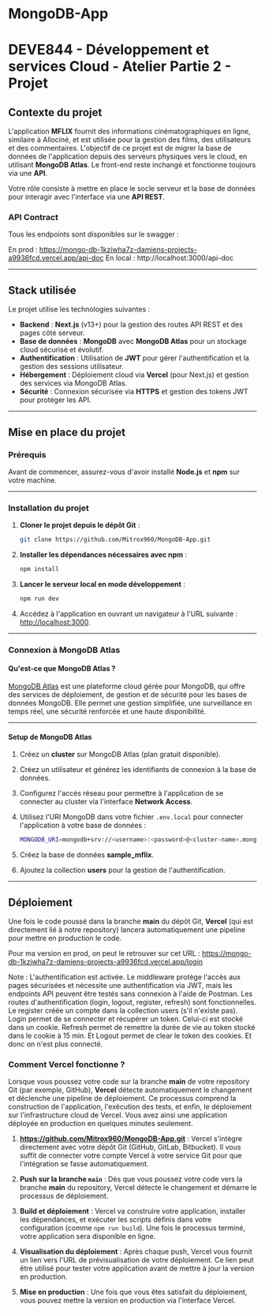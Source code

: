 # MongoDB-App

# DEVE844 - Développement et services Cloud - Atelier Partie 2 - Projet

## Contexte du projet

L'application **MFLIX** fournit des informations cinématographiques en ligne, similaire à Allociné, et est utilisée pour la gestion des films, des utilisateurs et des commentaires. L'objectif de ce projet est de migrer la base de données de l'application depuis des serveurs physiques vers le cloud, en utilisant **MongoDB Atlas**. Le front-end reste inchangé et fonctionne toujours via une **API**.

Votre rôle consiste à mettre en place le socle serveur et la base de données pour interagir avec l'interface via une **API REST**.

### API Contract

Tous les endpoints sont disponibles sur le swagger : 

En prod : https://mongo-db-1kziwha7z-damiens-projects-a9936fcd.vercel.app/api-doc
En local : http://localhost:3000/api-doc

---

## Stack utilisée

Le projet utilise les technologies suivantes :

- **Backend** : **Next.js** (v13+) pour la gestion des routes API REST et des pages côté serveur.
- **Base de données** : **MongoDB** avec **MongoDB Atlas** pour un stockage cloud sécurisé et évolutif.
- **Authentification** : Utilisation de **JWT** pour gérer l'authentification et la gestion des sessions utilisateur.
- **Hébergement** : Déploiement cloud via **Vercel** (pour Next.js) et gestion des services via MongoDB Atlas.
- **Sécurité** : Connexion sécurisée via **HTTPS** et gestion des tokens JWT pour protéger les API.

---

## Mise en place du projet

### Prérequis

Avant de commencer, assurez-vous d'avoir installé **Node.js** et **npm** sur votre machine.

---

### Installation du projet

1. **Cloner le projet depuis le dépôt Git** :
    ```bash
    git clone https://github.com/Mitrox960/MongoDB-App.git
    ```

2. **Installer les dépendances nécessaires avec npm** :
    ```bash
    npm install
    ```

3. **Lancer le serveur local en mode développement** :
    ```bash
    npm run dev
    ```

4. Accédez à l'application en ouvrant un navigateur à l'URL suivante :  
    [http://localhost:3000](http://localhost:3000).

---

### Connexion à MongoDB Atlas

#### Qu'est-ce que MongoDB Atlas ?

[MongoDB Atlas](https://mongodb.com/atlas) est une plateforme cloud gérée pour MongoDB, qui offre des services de déploiement, de gestion et de sécurité pour les bases de données MongoDB. Elle permet une gestion simplifiée, une surveillance en temps réel, une sécurité renforcée et une haute disponibilité.

---

#### Setup de MongoDB Atlas

1. Créez un **cluster** sur MongoDB Atlas (plan gratuit disponible).
2. Créez un utilisateur et générez les identifiants de connexion à la base de données.
3. Configurez l'accès réseau pour permettre à l'application de se connecter au cluster via l'interface **Network Access**.
4. Utilisez l'URI MongoDB dans votre fichier `.env.local` pour connecter l'application à votre base de données :

    ```bash
    MONGODB_URI=mongodb+srv://<username>:<password>@<cluster-name>.mongodb.net/<db-name>?retryWrites=true&w=majority
    ```

5. Créez la base de données **sample_mflix**.
6. Ajoutez la collection **users** pour la gestion de l'authentification.

---

## Déploiement

 Une fois le code poussé dans la branche **main** du dépôt Git, **Vercel** (qui est directement lié à notre repository) lancera automatiquement une pipeline pour mettre en production le code.

Pour ma version en prod, on peut le retrouver sur cet URL : https://mongo-db-1kziwha7z-damiens-projects-a9936fcd.vercel.app/login

Note : L'authentification est activée. Le middleware protège l'accès aux pages sécurisées et nécessite une authentification via JWT, mais les endpoints API peuvent être testés sans connexion à l'aide de Postman. Les routes d'authentification (login, logout, register, refresh) sont fonctionnelles. Le register créée un compte dans la collection users (s'il n'existe pas). Login permet de se connecter et récupérer un token. Celui-ci est stocké dans un cookie. Refresh permet de remettre la durée de vie au token stocké dans le cookie à 15 min. Et Logout permet de clear le token des cookies. Et donc on n'est plus connecté.

### Comment Vercel fonctionne ?

Lorsque vous poussez votre code sur la branche **main** de votre repository Git (par exemple, GitHub), **Vercel** détecte automatiquement le changement et déclenche une pipeline de déploiement. Ce processus comprend la construction de l'application, l'exécution des tests, et enfin, le déploiement sur l'infrastructure cloud de Vercel. Vous avez ainsi une application déployée en production en quelques minutes seulement.

1. **https://github.com/Mitrox960/MongoDB-App.git** : Vercel s'intègre directement avec votre dépôt Git (GitHub, GitLab, Bitbucket). Il vous suffit de connecter votre compte Vercel à votre service Git pour que l'intégration se fasse automatiquement.
   
2. **Push sur la branche `main`** : Dès que vous poussez votre code vers la branche **main** du repository, Vercel détecte le changement et démarre le processus de déploiement.
   
3. **Build et déploiement** : Vercel va construire votre application, installer les dépendances, et exécuter les scripts définis dans votre configuration (comme `npm run build`). Une fois le processus terminé, votre application sera disponible en ligne.

4. **Visualisation du déploiement** : Après chaque push, Vercel vous fournit un lien vers l'URL de prévisualisation de votre déploiement. Ce lien peut être utilisé pour tester votre application avant de mettre à jour la version en production.

5. **Mise en production** : Une fois que vous êtes satisfait du déploiement, vous pouvez mettre la version en production via l'interface Vercel.

